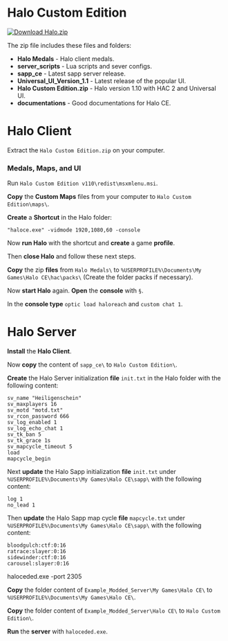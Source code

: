 # Halo Custom Edition

[![**Download Halo.zip**](https://raw.githubusercontent.com/HaloCustomEdition/Halo/master/page/Halo-Download.png)]()

The zip file includes these files and folders:

* **Halo Medals** - Halo client medals.
* **server_scripts** - Lua scripts and sever configs.
* **sapp_ce** - Latest sapp server release.
* **Universal_UI_Version_1.1** - Latest release of the popular UI.
* **Halo Custom Edition.zip** - Halo version 1.10 with HAC 2 and Universal UI.
* **documentations** - Good documentations for Halo CE.

# Halo Client

Extract the `Halo Custom Edition.zip` on your computer.

### Medals, Maps, and UI

Run `Halo Custom Edition v110\redist\msxmlenu.msi`.

**Copy** the **Custom Maps** files from your computer to `Halo Custom Edition\maps\`.

**Create** a **Shortcut** in the Halo folder:

    "haloce.exe" -vidmode 1920,1080,60 -console

Now **run Halo** with the shortcut and **create** a game **profile**.

Then **close Halo** and follow these next steps.

**Copy** the zip **files** from `Halo Medals\` to `%USERPROFILE%\Documents\My Games\Halo CE\hac\packs\` (Create the folder packs if necessary).

Now **start Halo** again. **Open** the **console** with `§`.

In the **console type** `optic load haloreach` and `custom chat 1`.

# Halo Server

**Install** the **Halo Client**.

Now **copy** the content of `sapp_ce\` to `Halo Custom Edition\`.

**Create** the Halo Server initialization **file** `init.txt` in the Halo folder with the following content:

```
sv_name "Heiligenschein"
sv_maxplayers 16
sv_motd "motd.txt"
sv_rcon_password 666
sv_log_enabled 1
sv_log_echo_chat 1
sv_tk_ban 5
sv_tk_grace 1s
sv_mapcycle_timeout 5
load
mapcycle_begin
```

Next **update** the Halo Sapp initialization **file** `init.txt` under `%USERPROFILE%\Documents\My Games\Halo CE\sapp\` with the following content:

```
log 1
no_lead 1
```

Then **update** the Halo Sapp map cycle **file** `mapcycle.txt` under `%USERPROFILE%\Documents\My Games\Halo CE\sapp\` with the following content:

```
bloodgulch:ctf:0:16
ratrace:slayer:0:16
sidewinder:ctf:0:16
carousel:slayer:0:16
```

haloceded.exe -port 2305

**Copy** the folder content of `Example_Modded_Server\My Games\Halo CE\` to `%USERPROFILE%\Documents\My Games\Halo CE\`.

**Copy** the folder content of `Example_Modded_Server\Halo CE\` to `Halo Custom Edition\`.

**Run** the **server** with `haloceded.exe`.
